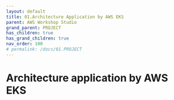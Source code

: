 ```yaml
---
layout: default
title: 01.Architecture Application by AWS EKS
parent: AWS Workshop Studio
grand_parent: PROJECT
has_children: true
has_grand_children: true
nav_order: 100
# permalink: /docs/01.PROJECT
---
```

# Architecture application by AWS EKS  
